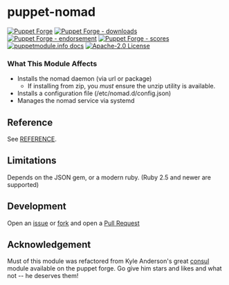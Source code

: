 # puppet-nomad

[![Puppet Forge](https://img.shields.io/puppetforge/v/puppet/nomad.svg)](https://forge.puppetlabs.com/puppet/nomad)
[![Puppet Forge - downloads](https://img.shields.io/puppetforge/dt/puppet/nomad.svg)](https://forge.puppetlabs.com/puppet/nomad)
[![Puppet Forge - endorsement](https://img.shields.io/puppetforge/e/puppet/nomad.svg)](https://forge.puppetlabs.com/puppet/nomad)
[![Puppet Forge - scores](https://img.shields.io/puppetforge/f/puppet/nomad.svg)](https://forge.puppetlabs.com/puppet/nomad)
[![puppetmodule.info docs](http://www.puppetmodule.info/images/badge.png)](http://www.puppetmodule.info/m/puppet-nomad)
[![Apache-2.0 License](https://img.shields.io/github/license/voxpupuli/puppet-nomad.svg)](LICENSE)

### What This Module Affects

* Installs the nomad daemon (via url or package)
  * If installing from zip, you *must* ensure the unzip utility is available.
* Installs a configuration file (/etc/nomad.d/config.json)
* Manages the nomad service via systemd

## Reference

See [REFERENCE](REFERENCE.md).

## Limitations

Depends on the JSON gem, or a modern ruby. (Ruby 2.5 and newer are supported)

## Development
Open an [issue](https://github.com/voxpupuli/puppet-nomad/issues) or
[fork](https://github.com/voxpupuli/puppet-nomad/fork) and open a
[Pull Request](https://github.com/voxpupuli/puppet-nomad/pulls)

## Acknowledgement

Must of this module was refactored from Kyle Anderson's great [consul](https://github.com/solarkennedy/puppet-consul) module available on the puppet forge. Go give him stars and likes and what not -- he deserves them!
